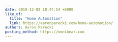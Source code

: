 ```yaml
---
date: 2019-12-02 10:44:54 +0000
like_of:
  title: "Home Automation"
  link: https://aaronparecki.com/home-automation/
authors: Aaron Parecki
posting_method: https://omnibear.com
---
```

